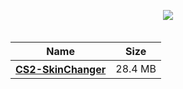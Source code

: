 <p align=center><img src='https://repository-images.githubusercontent.com/727324293/b2e7add8-f5b4-4bff-86b6-8498ebf43f11'> </p>
<h3 align=center>
<table>
  <caption></caption>
  </caption>
  <thead>
    <tr>
      <th scope="col">Name</th>
      <th scope="col">Size</th>
    </tr>
  </thead>
  <tbody>
    <tr>
      <th scope="row"><a href='#'>CS2-SkinChanger</a></th>
      <td>28.4 MB</td>
  
